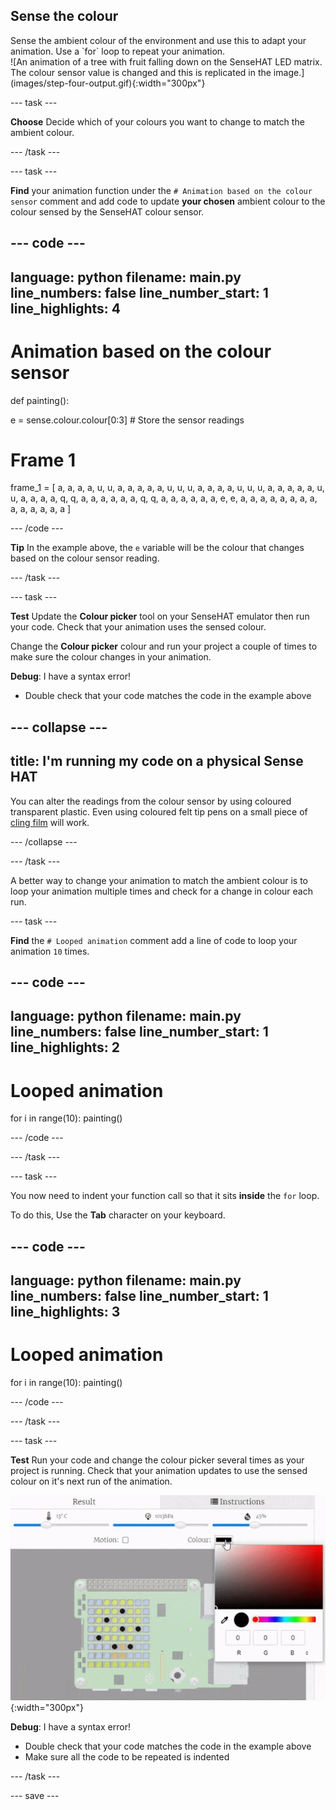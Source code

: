 ## Sense the colour

<div style="display: flex; flex-wrap: wrap">
<div style="flex-basis: 200px; flex-grow: 1; margin-right: 15px;">
Sense the ambient colour of the environment and use this to adapt your animation. Use a `for` loop to repeat your animation.
</div>
<div>
![An animation of a tree with fruit falling down on the SenseHAT LED matrix. The colour sensor value is changed and this is replicated in the image.](images/step-four-output.gif){:width="300px"}
</div>
</div>

--- task ---

**Choose** Decide which of your colours you want to change to match the ambient colour. 

--- /task ---

--- task ---

**Find** your animation function under the `# Animation based on the colour sensor` comment and add code to update **your chosen** ambient colour to the colour sensed by the SenseHAT colour sensor. 

--- code ---
---
language: python
filename: main.py
line_numbers: false
line_number_start: 1
line_highlights: 4
---
# Animation based on the colour sensor
def painting():
  
  e = sense.colour.colour[0:3] # Store the sensor readings
  
  # Frame 1
  frame_1 = [
    a, a, a, a, u, u, a, a, 
    a, a, a, u, u, u, a, a, 
    a, a, u, u, u, a, a, a, 
    a, a, u, u, a, a, a, a, 
    q, q, a, a, a, a, a, a, 
    q, q, a, a, a, a, a, a, 
    e, e, a, a, a, a, a, a, 
    a, a, a, a, a, a, a, a
  ]
 
--- /code ---

**Tip** In the example above, the `e` variable will be the colour that changes based on the colour sensor reading. 

--- /task ---

--- task ---

**Test** Update the **Colour picker** tool on your SenseHAT emulator then run your code. Check that your animation uses the sensed colour. 

Change the **Colour picker** colour and run your project a couple of times to make sure the colour changes in your animation. 

**Debug**:
I have a syntax error!
+ Double check that your code matches the code in the example above

--- collapse ---
---
title: I'm running my code on a physical Sense HAT
---
You can alter the readings from the colour sensor by using coloured transparent plastic. Even using coloured felt tip pens on a small piece of [cling film](https://en.wikipedia.org/wiki/Plastic_wrap) will work.

--- /collapse ---

--- /task ---

A better way to change your animation to match the ambient colour is to loop your animation multiple times and check for a change in colour each run.

--- task ---

**Find** the `# Looped animation` comment add a line of code to loop your animation `10` times. 

--- code ---
---
language: python
filename: main.py
line_numbers: false
line_number_start: 1 
line_highlights: 2
---
# Looped animation 
for i in range(10):
painting()
 
--- /code ---

--- /task ---

--- task ---

You now need to indent your function call so that it sits **inside** the `for` loop.

To do this, Use the **Tab** character on your keyboard. 

--- code ---
---
language: python
filename: main.py
line_numbers: false
line_number_start: 1 
line_highlights: 3
---
# Looped animation 
for i in range(10):
  painting()
 
--- /code ---

--- /task ---

--- task ---

**Test** Run your code and change the colour picker several times as your project is running. Check that your animation updates to use the sensed colour on it's next run of the animation. 

![An animation of a tree with fruit falling down on the SenseHAT LED matrix. The colour sensor value is changed and this is replicated in the image.](images/step-four-output.gif){:width="300px"}

**Debug**:
I have a syntax error!
+ Double check that your code matches the code in the example above
+ Make sure all the code to be repeated is indented  

--- /task ---

--- save ---